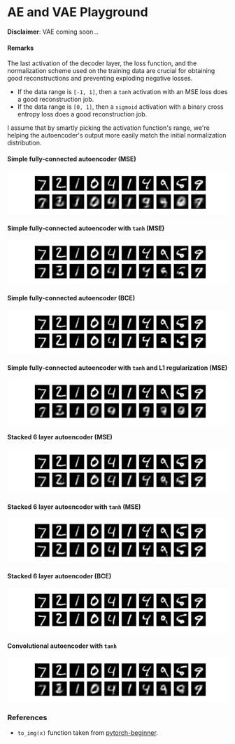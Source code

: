 # AE and VAE Playground

**Disclaimer**: VAE coming soon...

#### Remarks

The last activation of the decoder layer, the loss function, and the normalization scheme used on the training data are crucial for obtaining good reconstructions and preventing exploding negative losses. 

- If the data range is `[-1, 1]`, then a `tanh` activation with an MSE loss does a good reconstruction job.
- If the data range is `[0, 1]`, then a `sigmoid` activation with a binary cross entropy loss does a good reconstruction job.

I assume that by smartly picking the activation function's range, we're helping the autoencoder's output more easily match the initial normalization distribution.

#### Simple fully-connected autoencoder (MSE)

<p align="center">
 <img src="./plots/simple_no_regularization.png" alt="Drawing">
</p>

#### Simple fully-connected autoencoder with `tanh` (MSE)

<p align="center">
 <img src="./plots/simple_no_regularization_tanh.png" alt="Drawing">
</p>

#### Simple fully-connected autoencoder (BCE)

<p align="center">
 <img src="./plots/simple_bce.png" alt="Drawing">
</p>

#### Simple fully-connected autoencoder with `tanh` and L1 regularization (MSE)

<p align="center">
 <img src="./plots/simple_l1_regularization_tanh.png" alt="Drawing">
</p>

#### Stacked 6 layer autoencoder (MSE)

<p align="center">
 <img src="./plots/stacked_ae.png" alt="Drawing">
</p>

#### Stacked 6 layer autoencoder with `tanh` (MSE)

<p align="center">
 <img src="./plots/stacked_ae_tanh.png" alt="Drawing">
</p>

#### Stacked 6 layer autoencoder (BCE)

<p align="center">
 <img src="./plots/stacked_ae_bce.png" alt="Drawing">
</p>

#### Convolutional autoencoder with `tanh`

<p align="center">
 <img src="./plots/conv_ae_tanh.png" alt="Drawing">
</p>

### References

- `to_img(x)` function taken from [pytorch-beginner](https://github.com/SherlockLiao/pytorch-beginner/tree/master/08-AutoEncoder).